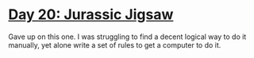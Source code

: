 # [Day 20: Jurassic Jigsaw](https://adventofcode.com/2020/day/20)

Gave up on this one. I was struggling to find a decent logical way to do it manually, yet alone write a set of rules to get a computer to do it.